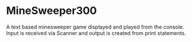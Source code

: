 # MineSweeper300
A text based minesweeper game displayed and played from the console.  Input is received via Scanner and output is created from print statements.
